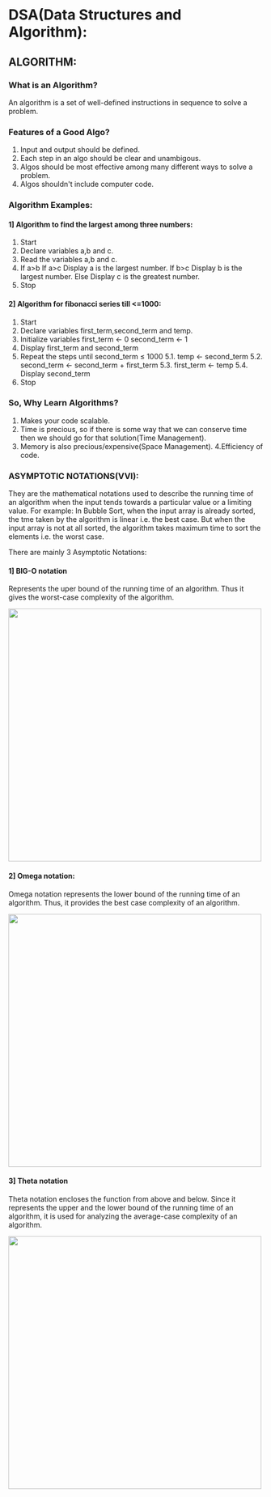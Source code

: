 # DSA(Data Structures and Algorithm):

## ALGORITHM:
### What is an Algorithm?
An algorithm is a set of well-defined instructions in sequence to solve a problem.

### Features of a Good Algo?
1. Input and output should be defined.
2. Each step in an algo should be clear and unambigous.
3. Algos should be most effective among many different ways to solve a problem.
4. Algos shouldn't include computer code.

### Algorithm Examples:
#### 1] Algorithm to find the largest among three numbers:
1. Start
2. Declare variables a,b and c.
3. Read the variables a,b and c.
4. If a>b
          If a>c
            Display a is the largest number.
          If b>c
            Display b is the largest number.
          Else
            Display c is the greatest number.
5. Stop

#### 2] Algorithm for fibonacci series till <=1000:
1. Start 
2. Declare variables first_term,second_term and temp. 
3. Initialize variables first_term ← 0 second_term ← 1 
4. Display first_term and second_term 
5. Repeat the steps until second_term ≤ 1000 
     5.1. temp ← second_term 
     5.2. second_term ← second_term + first_term 
     5.3. first_term ← temp 
     5.4. Display second_term 
6. Stop

### So, Why Learn Algorithms?
1. Makes your code scalable.
2. Time is precious, so if there is some way that we can conserve time then we should go for that solution(Time Management).
3. Memory is also precious/expensive(Space Management).
4.Efficiency of code.

### ASYMPTOTIC NOTATIONS(VVI):
They are the mathematical notations used to describe the running time of an algorithm when the input tends towards a particular value or a limiting value.
For example:
In Bubble Sort, when the input array is already sorted, the tme taken by the algorithm is linear i.e. the best case.
But when the input array is not at all sorted, the algorithm takes maximum time to sort the elements i.e. the worst case. 

There are mainly 3 Asymptotic Notations:
#### 1] BIG-O notation
Represents the uper bound of the running time of an algorithm. Thus it gives the worst-case complexity of the algorithm.

<img src="https://media.springernature.com/original/springer-static/image/chp%3A10.1007%2F978-1-4842-3988-9_1/MediaObjects/465726_1_En_1_Fig1_HTML.jpg" width="500">
          
#### 2] Omega notation:
Omega notation represents the lower bound of the running time of an algorithm. Thus, it provides the best case complexity of an algorithm.

<img src="https://cdn.kastatic.org/googleusercontent/LzlxDZW4-ShP9YIzsGub1VAg1etmCuIg4vI_bqL1DtBElj-IcixpXkuUrpJvKgQwjulxosf9NwEhaoFN3Cg5hlfS" width="500">

#### 3] Theta notation
Theta notation encloses the function from above and below. Since it represents the upper and the lower bound of the running time of an algorithm, it is used for analyzing the average-case complexity of an algorithm.

<img src="https://cdn.kastatic.org/googleusercontent/-wifqTWyEEUOT_GdHeDafyyALYYDLagxRL5N6Sb5UjUWfeU4UjF7b8_7fcLBUYVc-0fNKpr4Cf3jFdbRWjAHO_RQ" width="500">

